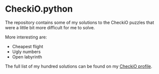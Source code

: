 # CheckiO.python

The repository contains some of my solutions to the CheckiO puzzles that were a little bit more difficult for me to solve.

More interesting are:
* Cheapest flight
* Ugly numbers
* Open labyrinth

The full list of my hundred solutions can be found on my [CheckiO profile](https://py.checkio.org/user/waffell/).